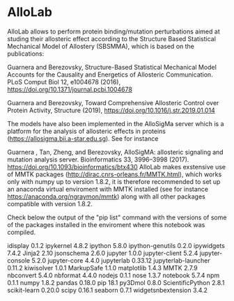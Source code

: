 # AlloLab

AlloLab allows to perform protein binding/mutation perturbations aimed at studing their allosteric effect according to the Structure Based Statistical Mechanical Model of Allostery (SBSMMA), which is based on the publications:

Guarnera and Berezovsky, Structure-Based Statistical Mechanical Model Accounts for the Causality and Energetics of Allosteric Communication. PLoS Comput Biol 12, e1004678 (2016), https://doi.org/10.1371/journal.pcbi.1004678


Guarnera and Berezovsky, Toward Comprehensive Allosteric Control over Protein Activity, Structure (2019), https://doi.org/10.1016/j.str.2019.01.014

The models have also been implemented in the AlloSigMa server which is a platform for the analysis of allosteric effects in proteins (https://allosigma.bii.a-star.edu.sg). See for instance

Guarnera , Tan, Zheng, and Berezovsky, AlloSigMA: allosteric signaling and mutation analysis server. Bioinformatics 33, 3996–3998 (2017). https://doi.org/10.1093/bioinformatics/btx430
AlloLab makes exstensive use of MMTK packages (http://dirac.cnrs-orleans.fr/MMTK.html), which works only with numpy up to version 1.8.2, it is therefore recommended to set up an anaconda virtual enviroment with MMTK installed (see for instance https://anaconda.org/ngraymon/mmtk) along with all other packages compatible with version 1.8.2.

Check below the output of the "pip list" command with the versions of some of the packages installed in the enviroment where this notebook was compiled.

idisplay 0.1.2
ipykernel 4.8.2
ipython 5.8.0
ipython-genutils 0.2.0
ipywidgets 7.4.2
Jinja2 2.10
jsonschema 2.6.0
jupyter 1.0.0
jupyter-client 5.2.4
jupyter-console 5.2.0
jupyter-core 4.4.0
jupyterlab 0.33.12
jupyterlab-launcher 0.11.2
kiwisolver 1.0.1
MarkupSafe 1.1.0
matplotlib 1.4.3
MMTK 2.7.9
nbconvert 5.4.0
nbformat 4.4.0
nodejs 0.1.1
nose 1.3.7
notebook 5.7.4
npm 0.1.1
numpy 1.8.2
pandas 0.18.0
pip 18.1
py3Dmol 0.8.0
ScientificPython 2.8.1
scikit-learn 0.20.0
scipy 0.16.1
seaborn 0.7.1
widgetsnbextension 3.4.2
